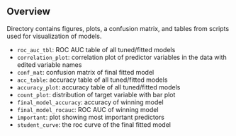 ## Overview

Directory contains figures, plots, a confusion matrix, and tables from scripts used for visualization of models. 

- `roc_auc_tbl`: ROC AUC table of all tuned/fitted models
- `correlation_plot`: correlation plot of predictor variables in the data with edited variable names
- `conf_mat`: confusion matrix of final fitted model
- `acc_table`: accuracy table of all tuned/fitted models
- `accuracy_plot`: accuracy table of all tuned/fitted models
- `count_plot`: distribution of target variable with bar plot
- `final_model_accuracy`: accuracy of winning model
- `final_model_rocauc`: ROC AUC of winning model
- `important`: plot showing most important predictors
- `student_curve`: the roc curve of the final fitted model